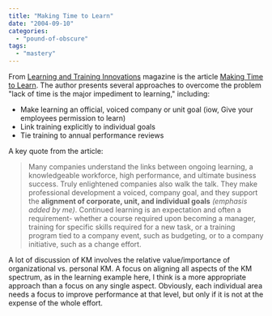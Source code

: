 ```yaml
---
title: "Making Time to Learn"
date: "2004-09-10"
categories: 
  - "pound-of-obscure"
tags: 
  - "mastery"
---
```


From [Learning and Training Innovations](http://www.ltimagazine.com) magazine is the article [Making Time to Learn](http://www.ltimagazine.com/ltimagazine/article/articleDetail.jsp?id=120839). The author presents several approaches to overcome the problem "lack of time is the major impediment to learning," including:

- Make learning an official, voiced company or unit goal (iow, Give your employees permission to learn)
- Link training explicitly to individual goals
- Tie training to annual performance reviews

A key quote from the article:

> Many companies understand the links between ongoing learning, a knowledgeable workforce, high performance, and ultimate business success. Truly enlightened companies also walk the talk. They make professional development a voiced, company goal, and they support the **alignment of corporate, unit, and individual goals** _(emphasis added by me)_. Continued learning is an expectation and often a requirement- whether a course required upon becoming a manager, training for specific skills required for a new task, or a training program tied to a company event, such as budgeting, or to a company initiative, such as a change effort.

A lot of discussion of KM involves the relative value/importance of organizational vs. personal KM. A focus on aligning all aspects of the KM spectrum, as in the learning example here, I think is a more appropriate approach than a focus on any single aspect. Obviously, each individual area needs a focus to improve performance at that level, but only if it is not at the expense of the whole effort.
